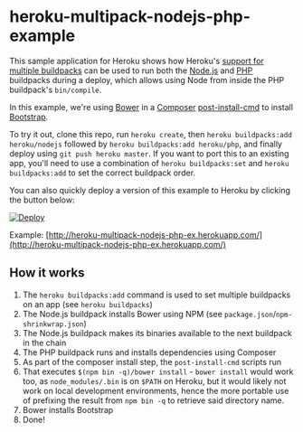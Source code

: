 # heroku-multipack-nodejs-php-example

This sample application for Heroku shows how Heroku's [support for multiple buildpacks](https://devcenter.heroku.com/articles/using-multiple-buildpacks-for-an-app) can be used to run both the [Node.js](https://github.com/heroku/heroku-buildpack-nodejs) and [PHP](https://github.com/heroku/heroku-buildpack-php) buildpacks during a deploy, which allows using Node from inside the PHP buildpack's `bin/compile`.

In this example, we're using [Bower](http://bower.io) in a [Composer](http://getcomposer.org) [post-install-cmd](https://getcomposer.org/doc/articles/scripts.md) to install [Bootstrap](http://getbootstrap.com).

To try it out, clone this repo, run `heroku create`, then `heroku buildpacks:add heroku/nodejs` followed by `heroku buildpacks:add heroku/php`, and finally deploy using `git push heroku master`. If you want to port this to an existing app, you'll need to use a combination of `heroku buildpacks:set` and `heroku buildpacks:add` to set the correct buildpack order.

You can also quickly deploy a version of this example to Heroku by clicking the button below:

[![Deploy](https://www.herokucdn.com/deploy/button.png)](https://heroku.com/deploy)

Example: [http://heroku-multipack-nodejs-php-ex.herokuapp.com/](http://heroku-multipack-nodejs-php-ex.herokuapp.com/)

## How it works

1. The `heroku buildpacks:add` command is used to set multiple buildpacks on an app (see `heroku buildpacks`)
1. The Node.js buildpack installs Bower using NPM (see `package.json`/`npm-shrinkwrap.json`)
1. The Node.js buildpack makes its binaries available to the next buildpack in the chain
1. The PHP buildpack runs and installs dependencies using Composer
1. As part of the composer install step, the `post-install-cmd` scripts run
1. That executes `$(npm bin -q)/bower install` - `bower install` would work too, as `node_modules/.bin` is on `$PATH` on Heroku, but it would likely not work on local development environments, hence the more portable use of prefixing the result from `npm bin -q` to retrieve said directory name.
1. Bower installs Bootstrap
1. Done!
